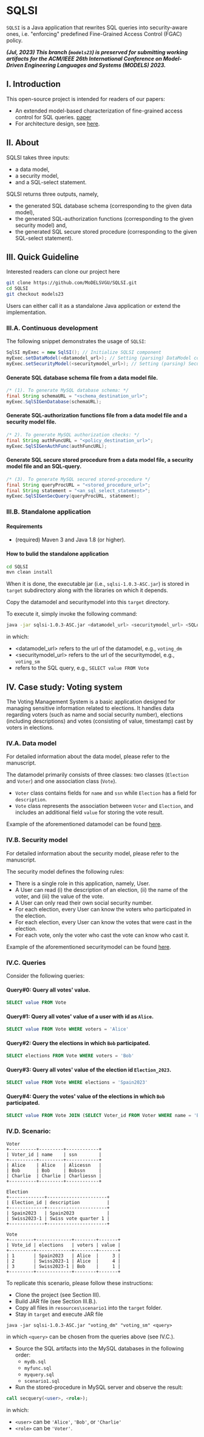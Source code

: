 # SQLSI
`SQLSI` is a Java application that rewrites SQL queries into security-aware ones, i.e. "enforcing" predefined Fine-Grained Access Control (FGAC) policy.

***(Jul, 2023) This branch (`models23`) is preserved for submitting working artifacts for the ACM/IEEE 26th International Conference on Model-Driven Engineering Languages and Systems (MODELS) 2023.***

## I. Introduction
This open-source project is intended for readers of our papers:
- An extended model-based characterization of fine-grained access control for SQL queries. [paper](tbd)
- For architecture design, see [here](https://github.com/MoDELSVGU/SQLSI/wiki/Architecture-design).

## II. About

SQLSI takes three inputs: 
- a data model, 
- a security model,
- and a SQL-select statement.

SQLSI returns three outputs, namely, 
- the generated SQL database schema (corresponding to the given data model), 
- the generated SQL-authorization functions (corresponding to the given security model) and,
- the generated SQL secure stored procedure (corresponding to the given SQL-select statement).

## III. Quick Guideline
Interested readers can clone our project here 
```bash
git clone https://github.com/MoDELSVGU/SQLSI.git
cd SQLSI
git checkout models23
```

Users can either call it as a standalone Java application or extend the implementation.

### III.A. Continuous development
The following snippet demonstrates the usage of `SQLSI`:
```java
SqlSI myExec = new SqlSI(); // Initialize SQLSI component
myExec.setDataModel(<datamodel_url>); // Setting (parsing) DataModel context
myExec.setSecurityModel(<securitymodel_url>); // Setting (parsing) SecurityModel context
```
#### Generate SQL database schema file from a data model file.
```java
/* (1). To generate MySQL database schema: */
final String schemaURL = "<schema_destination_url>"; 
myExec.SqlSIGenDatabase(schemaURL); 
```
#### Generate SQL-authorization functions file from a data model file and a security model file.
```java
/* 2). To generate MySQL authorization checks: */
final String authFuncURL = "<policy_destination_url>";
myExec.SqlSIGenAuthFunc(authFuncURL);
```
#### Generate SQL secure stored procedure from a data model file, a security model file and an SQL-query.
```java
/* (3). To generate MySQL secured stored-procedure */
final String queryProcURL = "<stored_procedure_url>";
final String statement = "<an_sql_select_statement>";
myExec.SqlSIGenSecQuery(queryProcURL, statement);
```

### III.B. Standalone application

#### Requirements
- (required) Maven 3 and Java 1.8 (or higher).

#### How to bulid the standalone application
```bash
cd SQLSI
mvn clean install
```
When it is done, the executable jar (i.e., `sqlsi-1.0.3-ASC.jar`) is stored in `target` subdirectory along with the libraries on which it depends.

Copy the datamodel and securitymodel into this `target` directory.

To execute it, simply invoke the following command:
```bash
java -jar sqlsi-1.0.3-ASC.jar <datamodel_url> <securitymodel_url> <SQLquery>
```
in which:
- <datamodel_url> refers to the url of the datamodel, e.g., `voting_dm`
- <securitymodel_url> refers to the url of the securitymodel, e.g., `voting_sm`
- <SQLquery> refers to the SQL query, e.g., `SELECT value FROM Vote`

## IV. Case study: Voting system

The Voting Management System is a basic application designed for managing sensitive information related to elections.
It handles data regarding voters (such as name and social security number), 
elections (including descriptions) and votes (consisting of value, timestamp) cast by voters in elections.

### IV.A. Data model

For detailed information about the data model, please refer to the manuscript.

The datamodel primarily consists of three classes: two classes (`Election` and `Voter`) and one association class (`Vote`).
  - `Voter` class contains fields for `name` and `ssn` while `Election` has a field for `description`.
  - `Vote` class represents the association between `Voter` and `Election`, and includes an additional field `value` for storing the vote result.

Example of the aforementioned datamodel can be found [here](https://github.com/MoDELSVGU/SQLSI/blob/models23/resources/scenario1/voting_dm.json).

### IV.B. Security model

For detailed information about the security model, please refer to the manuscript.

The security model defines the following rules:
  - There is a single role in this application, namely, User.
  - A User can read (i) the description of an election, (ii) the name of the voter, and (iii) the value of the vote.
  - A User can only read their own social security number.
  - For each election, every User can know the voters who participated in the election.
  - For each election, every User can know the votes that were cast in the election.
  - For each vote, only the voter who cast the vote can know who cast it.

Example of the aforementioned securitymodel can be found [here](https://github.com/MoDELSVGU/SQLSI/blob/models23/resources/scenario1/voting_sm.json).

### IV.C. Queries

Consider the following queries:

#### Query#0: Query all votes' value.
```sql
SELECT value FROM Vote
```

#### Query#1: Query all votes' value of a user with id as `Alice`.
```sql
SELECT value FROM Vote WHERE voters = 'Alice'
```

#### Query#2: Query the elections in which `Bob` participated.
```sql
SELECT elections FROM Vote WHERE voters = 'Bob'
```

#### Query#3: Query all votes' value of the election id `Election_2023`.
```sql
SELECT value FROM Vote WHERE elections = 'Spain2023'
```

#### Query#4: Query the votes' value of the elections in which `Bob` participated.
```sql
SELECT value FROM Vote JOIN (SELECT Voter_id FROM Voter WHERE name = 'Bob') AS TEMP ON voters = TEMP.Voter_id
```

### IV.D. Scenario:
```
Voter
+----------+---------+------------+
| Voter_id | name    | ssn        |
+----------+---------+------------+
| Alice    | Alice   | Alicessn   |
| Bob      | Bob     | Bobssn     |
| Charlie  | Charlie | Charliessn |
+----------+---------+------------+

Election
+-------------+----------------------+
| Election_id | description          |
+-------------+----------------------+
| Spain2023   | Spain2023            |
| Swiss2023-1 | Swiss vote quarter 1 |
+-------------+----------------------+

Vote
+---------+-------------+--------+-------+
| Vote_id | elections   | voters | value |
+---------+-------------+--------+-------+
| 1       | Spain2023   | Alice  |     3 |
| 2       | Swiss2023-1 | Alice  |     4 |
| 3       | Swiss2023-1 | Bob    |     1 |
+---------+-------------+--------+-------+
```

To replicate this scenario, please follow these instructions:
- Clone the project (see Section III).
- Build JAR file (see Section III.B.).
- Copy all files in `resources\scenario1` into the `target` folder.
- Stay in `target` and execute JAR file
```
java -jar sqlsi-1.0.3-ASC.jar "voting_dm" "voting_sm" <query>
```
in which `<query>` can be chosen from the queries above (see IV.C.).
- Source the SQL artifacts into the MySQL databases in the following order:
  - `mydb.sql`
  - `myfunc.sql`
  - `myquery.sql`
  - `scenario1.sql`
- Run the stored-procedure in MySQL server and observe the result:
```sql
call secquery(<user>, <role>);
```
in which:
  - `<user>` can be `'Alice'`, `'Bob'`, or `'Charlie'`
  - `<role>` can be `'Voter'`.


